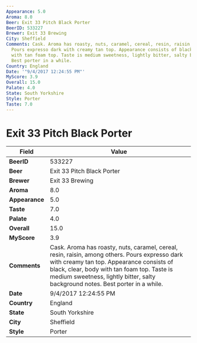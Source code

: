 ```yaml
---
Appearance: 5.0
Aroma: 8.0
Beer: Exit 33 Pitch Black Porter
BeerID: 533227
Brewer: Exit 33 Brewing
City: Sheffield
Comments: Cask. Aroma has roasty, nuts, caramel, cereal, resin, raisin, among others.
  Pours expresso dark with creamy tan top. Appearance consists of black, clear, body
  with tan foam top. Taste is medium sweetness, lightly bitter, salty background notes.
  Best porter in a while.
Country: England
Date: '"9/4/2017 12:24:55 PM"'
MyScore: 3.9
Overall: 15.0
Palate: 4.0
State: South Yorkshire
Style: Porter
Taste: 7.0
---
```


# Exit 33 Pitch Black Porter

| Field         | Value |
|---------------|-------|
| **BeerID** | 533227 |
| **Beer** | Exit 33 Pitch Black Porter |
| **Brewer** | Exit 33 Brewing |
| **Aroma** | 8.0 |
| **Appearance** | 5.0 |
| **Taste** | 7.0 |
| **Palate** | 4.0 |
| **Overall** | 15.0 |
| **MyScore** | 3.9 |
| **Comments** | Cask. Aroma has roasty, nuts, caramel, cereal, resin, raisin, among others. Pours expresso dark with creamy tan top. Appearance consists of black, clear, body with tan foam top. Taste is medium sweetness, lightly bitter, salty background notes. Best porter in a while. |
| **Date** | 9/4/2017 12:24:55 PM |
| **Country** | England |
| **State** | South Yorkshire |
| **City** | Sheffield |
| **Style** | Porter |
